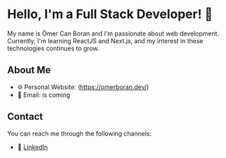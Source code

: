 # Hello, I'm a Full Stack Developer! 👋

My name is Ömer Can Boran and I'm passionate about web development. Currently, I'm learning ReactJS and Next.js, and my interest in these technologies continues to grow.

## About Me

- 🌐 Personal Website: (https://omerboran.dev/)
- 📧 Email: is coming
<!--

## Projects

- 🚀 [First Project](is comming)
- 🌟 [Second Project](is comming)

-->
## Contact

You can reach me through the following channels:

- 💼 [LinkedIn](https://www.linkedin.com/in/omerboran22/)
